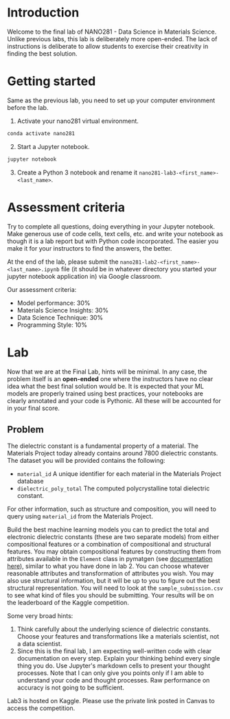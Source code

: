 # Introduction

Welcome to the final lab of NANO281 - Data Science in Materials Science. Unlike previous labs, this lab is deliberately more open-ended. The lack of instructions is deliberate to allow students to exercise their creativity in finding the best solution.

# Getting started

Same as the previous lab, you need to set up your computer environment before the lab. 

1. Activate your nano281 virtual environment.

```bash
conda activate nano281
```
2. Start a Jupyter notebook.

```bash
jupyter notebook
```
3. Create a Python 3 notebook and rename it `nano281-lab3-<first_name>-<last_name>`.

# Assessment criteria

Try to complete all questions, doing everything in your Jupyter notebook. Make generous use of code cells, text cells, etc.  and write your notebook as though it is a lab report but with Python code incorporated. The easier you make it for your instructors to find the answers, the better.

At the end of the lab, please submit the `nano281-lab2-<first_name>-<last_name>.ipynb` file (it should be in whatever directory you started your jupyter notebook application in) via Google classroom.

Our assessment criteria:

- Model performance: 30%
- Materials Science Insights: 30%
- Data Science Technique: 30%
- Programming Style: 10%


# Lab

Now that we are at the Final Lab, hints will be minimal. In any case, the problem itself is an **open-ended** one where the instructors have no clear idea what the best final solution would be. It is expected that your ML models are properly trained using best practices, your notebooks are clearly annotated and your code is Pythonic. All these will be accounted for in your final score.

## Problem

The dielectric constant is a fundamental property of a material. The Materials Project today already contains around 7800 dielectric constants. The dataset you will be provided contains the following:

- `material_id` A unique identifier for each material in the Materials Project database
- `dielectric_poly_total` The computed polycrystalline total dielectric constant.

For other information, such as structure and composition, you will need to query using `material_id` from the Materials Project.

Build the best machine learning models you can to predict the total and electronic dielectric constants (these are two separate models) from either compositional features or a combination of compositional and structural features. You may obtain compositional features by constructing them from attributes available in the `Element` class in pymatgen (see [documentation here](https://pymatgen.org/pymatgen.core.periodic_table.html?highlight=element#pymatgen.core.periodic_table.Element)), similar to what you have done in lab 2. You can choose whatever reasonable attributes and transformation of attributes you wish. You may also use structural information, but it will be up to you to figure out the best structural representation. You will need to look at the `sample_submission.csv` to see what kind of files you should be submitting. Your results will be on the leaderboard of the Kaggle competition.

Some very broad hints:
1. Think carefully about the underlying science of dielectric constants. Choose your features and transformations like a materials scientist, not a data scientist.
2. Since this is the final lab, I am expecting well-written code with clear documentation on every step. Explain your thinking behind every single thing you do. Use Jupyter's markdown cells to present your thought processes. Note that I can only give you points only if I am able to understand your code and thought processes. Raw performance on accuracy is not going to be sufficient.

Lab3 is hosted on Kaggle. Please use the private link posted in Canvas to access the competition.
